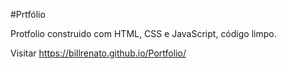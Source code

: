 #Prtfólio

Protfolio construido com HTML, CSS e JavaScript, código limpo.



Visitar https://billrenato.github.io/Portfolio/
